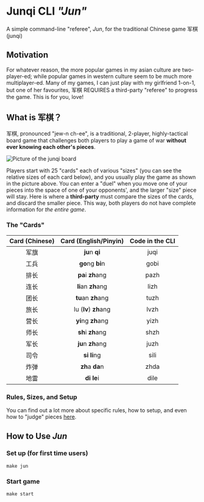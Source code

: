 # Junqi CLI *"Jun"*
A simple command-line "referee", *Jun*, for the traditional Chinese game 军棋 (junqi)

## Motivation
For whatever reason, the more popular games in my asian culture are two-player-ed; while popular games in western culture seem to be much more multiplayer-ed. Many of my games, I can just play with my girlfriend 1-on-1, but one of her favourites, 军棋 REQUIRES a third-party "referee" to progress the game. This is for you, love!

## What is 军棋？
军棋, pronounced "jew-n ch-ee", is a traditional, 2-player, highly-tactical board game that challenges both players to play a game of war **without ever knowing each other's pieces**. 

![Picture of the junqi board](https://images-na.ssl-images-amazon.com/images/I/51j1UanSMXL.jpg "Typical setup for Junqi")

Players start with 25 "cards" each of various "sizes" (you can see the relative sizes of each card below), and you usually play the game as shown in the picture above. You can enter a "duel" when you move one of your pieces into the space of one of your opponents', and the larger "size" piece will stay. Here is where a **third-party** must compare the sizes of the cards, and discard the smaller piece. This way, both players do not have complete information for *the entire game*.

### The "Cards"

| Card (Chinese) | Card (English/Pinyin) | Code in the CLI |
| :------------: | :-------------------: | :-------------: |
|       军旗      |  **ju**n **qi**       |       juqi      |
|       工兵      |  **go**ng **bi**n     |       gobi      |
|       排长      |  **pa**i **zh**ang    |       pazh      |
|       连长      |  **li**an **zh**ang   |       lizh      |
|       团长      |  **tu**an **zh**ang   |       tuzh      |
|       旅长      | lu (**lv**) **zh**ang |       lvzh      |
|       营长      |  **yi**ng **zh**ang   |       yizh      |
|       师长      |  **sh**i **zh**ang    |       shzh      |
|       军长      |  **ju**n **zh**ang    |       juzh      |
|       司令      |  **si** **li**ng      |       sili      |
|       炸弹      |  **zh**a **da**n      |       zhda      |
|       地雷      |  **di** **le**i       |       dile      |

### Rules, Sizes, and Setup

You can find out a lot more about specific rules, how to setup, and even how to "judge" pieces [here](https://baike.baidu.com/item/%E5%86%9B%E6%A3%8B/331209?fr=aladdin#:~:text=%E5%9C%B0%E9%9B%B7%E5%90%84%E4%B8%89%E3%80%82-,%E5%90%83%E5%AD%90%E8%A7%84%E5%88%99,-%E5%8F%B8%E4%BB%A4%3E%E5%86%9B%E9%95%BF).

## How to Use *Jun*

### Set up (for first time users)
`make jun`

### Start game
`make start`

